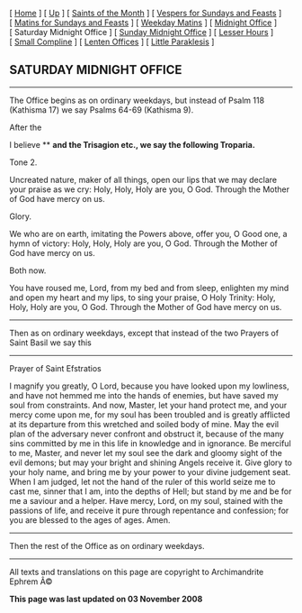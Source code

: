 \[ [Home](index.md) \] \[ [Up](horologion.md) \] \[ [Saints of the Month](saintsof.md) \] \[ [Vespers for Sundays and Feasts](vespers.md) \] \[ [Matins for Sundays and Feasts](mat-sun.md) \] \[ [Weekday Matins](weekday_matins.md) \] \[ [Midnight Office](midnight_office.md) \] \[ Saturday Midnight Office \] \[ [Sunday Midnight Office](sunday_midnight_office.md) \] \[ [Lesser Hours](lesser_hours.md) \] \[ [Small Compline](small_compline.md) \] \[ [Lenten Offices](lenten_offices.md) \] \[ [Little Paraklesis](lit-parak.md) \]

SATURDAY MIDNIGHT OFFICE
------------------------

****

The Office begins as on ordinary weekdays, but instead of Psalm 118 (Kathisma 17) we say Psalms 64-69 (Kathisma 9).

After the

I believe ** **and the Trisagion etc., we say the following Troparia.**

Tone 2.

Uncreated nature, maker of all things, open our lips that we may declare your praise as we cry: Holy, Holy, Holy are you, O God. Through the Mother of God have mercy on us.

Glory.

We who are on earth, imitating the Powers above, offer you, O Good one, a hymn of victory: Holy, Holy, Holy are you, O God. Through the Mother of God have mercy on us.

Both now.

You have roused me, Lord, from my bed and from sleep, enlighten my mind and open my heart and my lips, to sing your praise, O Holy Trinity: Holy, Holy, Holy are you, O God. Through the Mother of God have mercy on us.

****

Then as on ordinary weekdays, except that instead of the two Prayers of Saint Basil we say this

****

Prayer of Saint Efstratios

I magnify you greatly, O Lord, because you have looked upon my lowliness, and have not hemmed me into the hands of enemies, but have saved my soul from constraints. And now, Master, let your hand protect me, and your mercy come upon me, for my soul has been troubled and is greatly afflicted at its departure from this wretched and soiled body of mine. May the evil plan of the adversary never confront and obstruct it, because of the many sins committed by me in this life in knowledge and in ignorance. Be merciful to me, Master, and never let my soul see the dark and gloomy sight of the evil demons; but may your bright and shining Angels receive it. Give glory to your holy name, and bring me by your power to your divine judgement seat. When I am judged, let not the hand of the ruler of this world seize me to cast me, sinner that I am, into the depths of Hell; but stand by me and be for me a saviour and a helper. Have mercy, Lord, on my soul, stained with the passions of life, and receive it pure through repentance and confession; for you are blessed to the ages of ages. Amen.

****

Then the rest of the Office as on ordinary weekdays.

------------------------------------------------------------------------

All texts and translations on this page are copyright to
Archimandrite Ephrem Â©

**This page was last updated on 03 November 2008**
